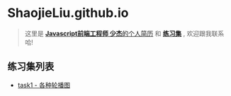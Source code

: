 # ShaojieLiu.github.io
>这里是 [**Javascript前端工程师 少杰**的个人简历]() 和 **[练习集]()** , 欢迎跟我联系哈!

## 练习集列表
- [task1 - 各种轮播图](http://ShaojieLiu.github.io/作品集/task1轮播图/carousel.html)
